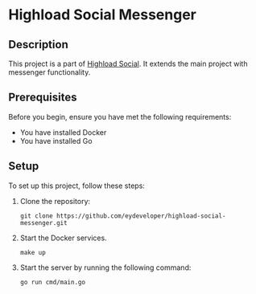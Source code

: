 # Highload Social Messenger

## Description

This project is a part of [Highload Social](https://github.com/eydeveloper/highload-social). It extends the main project
with messenger functionality.

## Prerequisites

Before you begin, ensure you have met the following requirements:

- You have installed Docker
- You have installed Go

## Setup

To set up this project, follow these steps:

1. Clone the repository:
    ```shell
    git clone https://github.com/eydeveloper/highload-social-messenger.git
    ```

2. Start the Docker services.
    ```shell
    make up
    ```

3. Start the server by running the following command:
    ```shell
    go run cmd/main.go
    ```